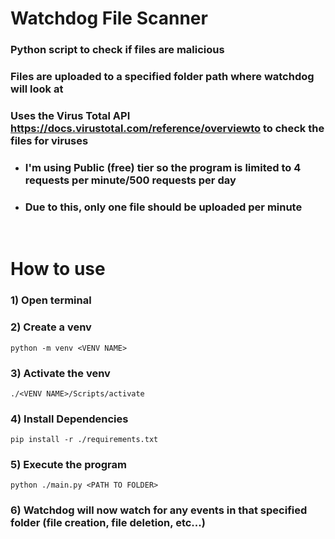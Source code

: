 # Watchdog File Scanner
### Python script to check if files are malicious
### Files are uploaded to a specified folder path where watchdog will look at
### Uses the Virus Total API https://docs.virustotal.com/reference/overviewto to check the files for viruses
- ### I'm using Public (free) tier so the program is limited to 4 requests per minute/500 requests per day
- ### Due to this, only one file should be uploaded per minute

<br>

# How to use
### 1) Open terminal
### 2) Create a venv
`python -m venv <VENV NAME>`
### 3) Activate the venv
`./<VENV NAME>/Scripts/activate`
### 4) Install Dependencies
`pip install -r ./requirements.txt`
### 5) Execute the program
`python ./main.py <PATH TO FOLDER>`
### 6) Watchdog will now watch for any events in that specified folder (file creation, file deletion, etc...)